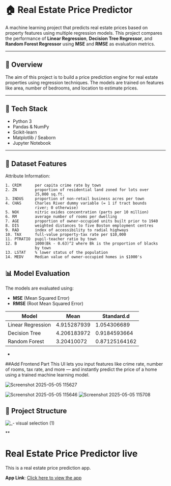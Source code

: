 

# 🏠 Real Estate Price Predictor

A machine learning project that predicts real estate prices based on property features using multiple regression models. This project compares the performance of **Linear Regression**, **Decision Tree Regressor**, and **Random Forest Regressor** using **MSE** and **RMSE** as evaluation metrics.

---

## 📌 Overview

The aim of this project is to build a price prediction engine for real estate properties using regression techniques. The models are trained on features like area, number of bedrooms, and location to estimate prices.

---

## 🧰 Tech Stack

- Python 3
- Pandas & NumPy
- Scikit-learn
- Matplotlib / Seaborn
- Jupyter Notebook

---

## 🧪 Dataset Features

 Attribute Information:

    1. CRIM      per capita crime rate by town
    2. ZN        proportion of residential land zoned for lots over 
                 25,000 sq.ft.
    3. INDUS     proportion of non-retail business acres per town
    4. CHAS      Charles River dummy variable (= 1 if tract bounds 
                 river; 0 otherwise)
    5. NOX       nitric oxides concentration (parts per 10 million)
    6. RM        average number of rooms per dwelling
    7. AGE       proportion of owner-occupied units built prior to 1940
    8. DIS       weighted distances to five Boston employment centres
    9. RAD       index of accessibility to radial highways
    10. TAX      full-value property-tax rate per $10,000
    11. PTRATIO  pupil-teacher ratio by town
    12. B        1000(Bk - 0.63)^2 where Bk is the proportion of blacks 
                 by town
    13. LSTAT    % lower status of the population
    14. MEDV     Median value of owner-occupied homes in $1000's

## 📊 Model Evaluation

The models are evaluated using:

- **MSE** (Mean Squared Error)
- **RMSE** (Root Mean Squared Error)

| Model              | Mean        | Standard.d   |
|-------------------|-------------|------------|
| Linear Regression |4.915287939  |  1.054306689  |
| Decision Tree     | 4.206183972 | 0.9184593664  |
| Random Forest     |  3.20410072|0.87125164162 |


-
##Add Frontend Part
This UI lets you input features like crime rate, number of rooms, tax rate, and more — and instantly predict the price of a home using a trained machine learning model.

![Screenshot 2025-05-05 115627](https://github.com/user-attachments/assets/898f9f68-730b-4f62-8bf5-b6b40fe9a4f4)

![Screenshot 2025-05-05 115646](https://github.com/user-attachments/assets/d9c22b07-4384-40e0-8e07-e742db1032f3)
![Screenshot 2025-05-05 115708](https://github.com/user-attachments/assets/da5a6141-97b1-4c0e-980a-b6b0ba82d6b4)


## 🧱 Project Structure
![_- visual selection (1)](https://github.com/user-attachments/assets/1b5bb4bb-4c89-48da-8bb0-4bb2a80ecd87)


**
# Real Estate Price Predictor live

This is a real estate price prediction app.

**App Link**: [Click here to view the app](https://realestatepricepredictor-ur8zinefqe2z23j5hyxona.streamlit.app/)



